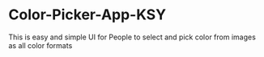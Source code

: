 # Color-Picker-App-KSY
This is easy and simple UI for People to select and pick color from images as all color formats 
